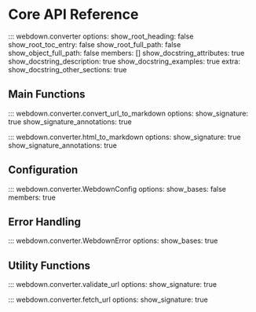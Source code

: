 # Core API Reference

::: webdown.converter
    options:
      show_root_heading: false
      show_root_toc_entry: false
      show_root_full_path: false
      show_object_full_path: false
      members: []
      show_docstring_attributes: true
      show_docstring_description: true
      show_docstring_examples: true
      extra:
        show_docstring_other_sections: true

## Main Functions

::: webdown.converter.convert_url_to_markdown
    options:
      show_signature: true
      show_signature_annotations: true

::: webdown.converter.html_to_markdown
    options:
      show_signature: true
      show_signature_annotations: true

## Configuration

::: webdown.converter.WebdownConfig
    options:
      show_bases: false
      members: true

## Error Handling

::: webdown.converter.WebdownError
    options:
      show_bases: true

## Utility Functions

::: webdown.converter.validate_url
    options:
      show_signature: true

::: webdown.converter.fetch_url
    options:
      show_signature: true
